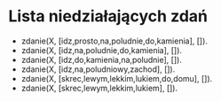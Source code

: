 # Lista niedziałających zdań
- zdanie(X, [idz,prosto,na,poludnie,do,kamienia], []).
- zdanie(X, [idz,na,poludnie,do,kamienia], []).
- zdanie(X, [idz,do,kamienia,na,poludnie], []).
- zdanie(X, [idz,na,poludniowy,zachod], []).
- zdanie(X, [skrec,lewym,lekkim,lukiem,do,domu], []).
- zdanie(X, [skrec,lewym,lekkim,lukiem], []).
